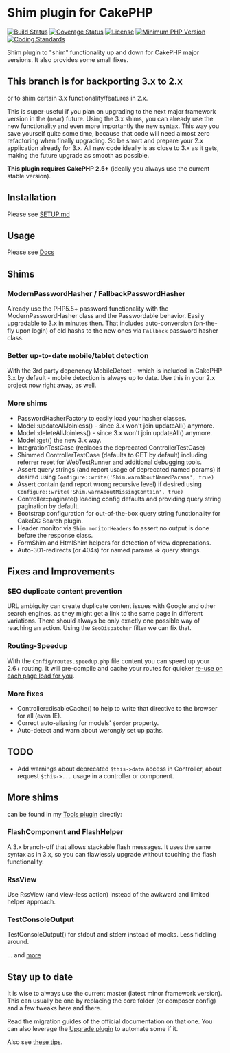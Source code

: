 # Shim plugin for CakePHP
[![Build Status](https://api.travis-ci.org/dereuromark/cakephp-shim.svg?branch=2.x)](https://travis-ci.org/dereuromark/cakephp-shim)
[![Coverage Status](https://coveralls.io/repos/dereuromark/cakephp-shim/badge.svg?branch=2.x)](https://coveralls.io/r/dereuromark/cakephp-shim?branch=cake2)
[![License](https://poser.pugx.org/dereuromark/cakephp-shim/license)](https://packagist.org/packages/dereuromark/cakephp-shim)
[![Minimum PHP Version](http://img.shields.io/badge/php-%3E%3D%205.4-8892BF.svg)](https://php.net/)
[![Coding Standards](https://img.shields.io/badge/cs-PSR--2--R-yellow.svg)](https://github.com/php-fig-rectified/fig-rectified-standards)

Shim plugin to "shim" functionality up and down for CakePHP major versions.
It also provides some small fixes.

## This branch is for backporting 3.x to 2.x
or to shim certain 3.x functionality/features in 2.x.

This is super-useful if you plan on upgrading to the next major framework version
in the (near) future. Using the 3.x shims, you can already use the new functionality and even more
importantly the new syntax.
This way you save yourself quite some time, because that code will need almost zero refactoring when
finally upgrading. So be smart and prepare your 2.x application already for 3.x.
All new code ideally is as close to 3.x as it gets, making the future upgrade as smooth as possible.

**This plugin requires CakePHP 2.5+** (ideally you always use the current stable version).

## Installation
Please see [SETUP.md](docs/SETUP.md)

## Usage
Please see [Docs](/docs)

## Shims

### ModernPasswordHasher / FallbackPasswordHasher
Already use the PHP5.5+ password functionality with the ModernPasswordHasher class and the Passwordable behavior. Easily upgradable to 3.x in minutes then.
That includes auto-conversion (on-the-fly upon login) of old hashs to the new ones via `Fallback` password hasher class.

### Better up-to-date mobile/tablet detection
With the 3rd party depenency MobileDetect - which is included in CakePHP 3.x by default - mobile detection is always up to date.
Use this in your 2.x project now right away, as well.

### More shims
- PasswordHasherFactory to easily load your hasher classes.
- Model::updateAllJoinless() - since 3.x won't join updateAll() anymore.
- Model::deleteAllJoinless() - since 3.x won't join updateAll() anymore.
- Model::get() the new 3.x way.
- IntegrationTestCase (replaces the deprecated ControllerTestCase)
- Shimmed ControllerTestCase (defaults to GET by default) including referrer reset
for WebTestRunner and additional debugging tools.
- Assert query strings (and report usage of deprecated named params) if desired using `Configure::write('Shim.warnAboutNamedParams', true)`
- Assert contain (and report wrong recursive level) if desired using `Configure::write('Shim.warnAboutMissingContain', true)`
- Controller::paginate() loading config defaults and providing query string pagination by default.
- Bootstrap configuration for out-of-the-box query string functionality for CakeDC Search plugin.
- Header monitor via `Shim.monitorHeaders` to assert no output is done before the response class.
- FormShim and HtmlShim helpers for detection of view deprecations.
- Auto-301-redirects (or 404s) for named params => query strings.

## Fixes and Improvements

### SEO duplicate content prevention
URL ambiguity can create duplicate content issues with Google and other search engines,
as they might get a link to the same page in different variations. There should always be only exactly
one possible way of reaching an action.
Using the `SeoDispatcher` filter we can fix that.

### Routing-Speedup
With the `Config/routes.speedup.php` file content you can speed up your 2.6+ routing.
It will pre-compile and cache your routes for quicker [re-use on each page load for you](docs/Routing.md).

### More fixes
- Controller::disableCache() to help to write that directive to the browser for all (even IE).
- Correct auto-aliasing for models' `$order` property.
- Auto-detect and warn about werongly set up paths.

## TODO
- Add warnings about deprecated `$this->data` access in Controller, about request `$this->...` usage in a controller or component.

## More shims
can be found in my [Tools plugin](https://github.com/dereuromark/cakephp-tools) directly:

### FlashComponent and FlashHelper
A 3.x branch-off that allows stackable flash messages. It uses the same syntax as in 3.x, so you can
flawlessly upgrade without touching the flash functionality.

### RssView
Use RssView (and view-less action) instead of the awkward and limited helper approach.

### TestConsoleOutput
TestConsoleOutput() for stdout and stderr instead of mocks. Less fiddling around.

... and [more](https://github.com/dereuromark/cakephp-tools/blob/master/docs/Shims.md)


## Stay up to date
It is wise to always use the current master (latest minor framework version).
This can usually be one by replacing the core folder (or composer config) and a few tweaks here and there.

Read the migration guides of the official documentation on that one.
You can also leverage the [Upgrade plugin](https://github.com/dereuromark/cakephp-upgrade) to automate some if it.

Also see [these tips](https://github.com/dereuromark/cakephp-upgrade/wiki/Tips-Upgrading-to-CakePHP-2.x).
